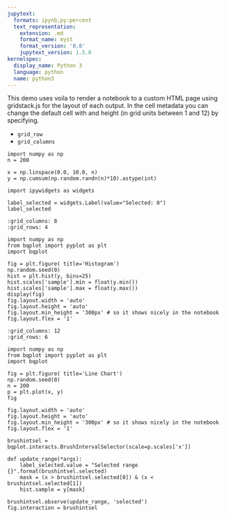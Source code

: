 ```yaml
---
jupytext:
  formats: ipynb,py:percent
  text_representation:
    extension: .md
    format_name: myst
    format_version: '0.8'
    jupytext_version: 1.5.0
kernelspec:
  display_name: Python 3
  language: python
  name: python3
---
```


This demo uses voila to render a notebook to a custom HTML page using gridstack.js for the layout of each output. In the cell metadata you can change the default cell with and height (in grid units between 1 and 12) by specifying.
 * `grid_row`
 * `grid_columns`

```{code-cell} ipython3
import numpy as np
n = 200

x = np.linspace(0.0, 10.0, n)
y = np.cumsum(np.random.randn(n)*10).astype(int)
```

```{code-cell} ipython3
import ipywidgets as widgets
```

```{code-cell} ipython3
label_selected = widgets.Label(value="Selected: 0")
label_selected
```

```{code-cell} ipython3
:grid_columns: 8
:grid_rows: 4

import numpy as np
from bqplot import pyplot as plt
import bqplot

fig = plt.figure( title='Histogram')
np.random.seed(0)
hist = plt.hist(y, bins=25)
hist.scales['sample'].min = float(y.min())
hist.scales['sample'].max = float(y.max())
display(fig)
fig.layout.width = 'auto'
fig.layout.height = 'auto'
fig.layout.min_height = '300px' # so it shows nicely in the notebook
fig.layout.flex = '1'
```

```{code-cell} ipython3
:grid_columns: 12
:grid_rows: 6

import numpy as np
from bqplot import pyplot as plt
import bqplot

fig = plt.figure( title='Line Chart')
np.random.seed(0)
n = 200
p = plt.plot(x, y)
fig
```

```{code-cell} ipython3
fig.layout.width = 'auto'
fig.layout.height = 'auto'
fig.layout.min_height = '300px' # so it shows nicely in the notebook
fig.layout.flex = '1'
```

```{code-cell} ipython3
brushintsel = bqplot.interacts.BrushIntervalSelector(scale=p.scales['x'])
```

```{code-cell} ipython3
def update_range(*args):
    label_selected.value = "Selected range {}".format(brushintsel.selected)
    mask = (x > brushintsel.selected[0]) & (x < brushintsel.selected[1])
    hist.sample = y[mask]
    
brushintsel.observe(update_range, 'selected')
fig.interaction = brushintsel
```
